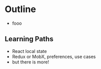 # Outline

- fooo

## Learning Paths

- React local state
- Redux or MobX, preferences, use cases
- but there is more!
